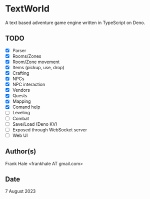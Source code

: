 # TextWorld

A text based adventure game engine written in TypeScript on Deno.

## TODO

- [x] Parser
- [x] Rooms/Zones
- [x] Room/Zone movement
- [x] Items (pickup, use, drop)
- [x] Crafting
- [x] NPCs
- [x] NPC interaction
- [x] Vendors
- [x] Quests
- [x] Mapping
- [x] Comand help
- [ ] Leveling
- [ ] Combat
- [ ] Save/Load (Deno KV)
- [ ] Exposed through WebSocket server
- [ ] Web UI

## Author(s)

Frank Hale &lt;frankhale AT gmail.com&gt;

## Date

7 August 2023

